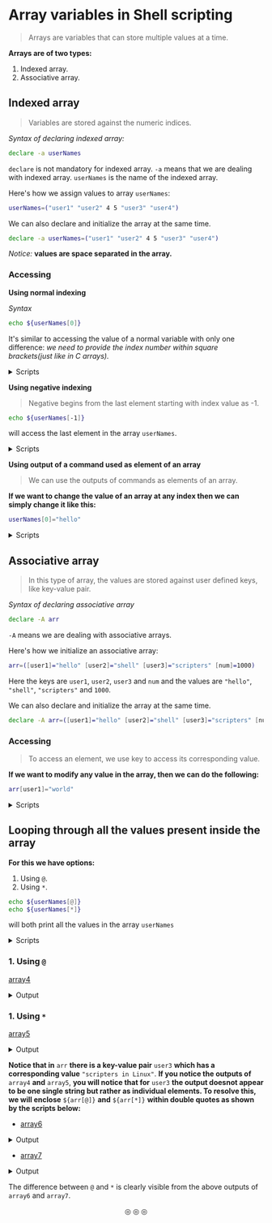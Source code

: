 # Array variables in Shell scripting
>Arrays are variables that can store multiple values at a time.

**Arrays are of two types:**
1. Indexed array.
2. Associative array.

## Indexed array
>Variables are stored against the numeric indices.

_Syntax of declaring indexed array:_

```bash
declare -a userNames
```
`declare` is not mandatory for indexed array. `-a` means that we are dealing with indexed array. `userNames` is the name of the indexed array.

Here's how we assign values to array `userNames`:
```bash
userNames=("user1" "user2" 4 5 "user3" "user4")
```
We can also declare and initialize the array at the same time.
```bash
declare -a userNames=("user1" "user2" 4 5 "user3" "user4")
```
_Notice:_ **values are space separated in the array.**

### Accessing
**Using normal indexing**

_Syntax_
```bash
echo ${userNames[0]}
```
It's similar to accessing the value of a normal variable with only one difference: _we need to provide the index number within square brackets(just like in C arrays)._

<details>
<summary>Scripts</summary>

[array1](https://github.com/C0DER11101/SHELL_Scripting/blob/ShellScript/tests/array1)

**Output:**

<img src="https://user-images.githubusercontent.com/96164229/240094011-8dfc1292-a23d-40b0-b2e9-4a7dde08bd75.png" width="60%" height="60%">
</details>

**Using negative indexing**
>Negative begins from the last element starting with index value as -1.
```bash
echo ${userNames[-1]}
```
will access the last element in the array `userNames`.

<details>
<summary>Scripts</summary>

[array1_2](https://github.com/C0DER11101/SHELL_Scripting/blob/ShellScript/tests/array1_2)

**Output:**

<img src="https://user-images.githubusercontent.com/96164229/240094845-ccc3ea4b-7739-4dae-a562-76fb89b0a8d8.png" width="60%" height="60%">

</details>

**Using output of a command used as element of an array**
>We can use the outputs of commands as elements of an array.

**If we want to change the value of an array at any index then we can simply change it like this:**
```bash
userNames[0]="hello"
```

<details>
<summary>Scripts</summary>

[array1_3](https://github.com/C0DER11101/SHELL_Scripting/blob/ShellScript/tests/array1_3)

**Output:**

<img src="https://user-images.githubusercontent.com/96164229/240097307-4387aeb4-01b5-4ea2-88a8-b6214a9d2028.png" width="60%" height="60%">
</details>

## Associative array
>In this type of array, the values are stored against user defined keys, like key-value pair.

_Syntax of declaring associative array_
```bash
declare -A arr
```
`-A` means we are dealing with associative arrays.

Here's how we initialize an associative array:
```bash
arr=([user1]="hello" [user2]="shell" [user3]="scripters" [num]=1000)
```
Here the keys are `user1`, `user2`, `user3` and `num` and the values are `"hello"`, `"shell"`, `"scripters"` and `1000`.

We can also declare and initialize the array at the same time.
```bash
declare -A arr=([user1]="hello" [user2]="shell" [user3]="scripters" [num]=1000)
```

### Accessing
>To access an element, we use key to access its corresponding value.

**If we want to modify any value in the array, then we can do the following:**
```bash
arr[user1]="world"
```

<details>
<summary>Scripts</summary>

[array2](https://github.com/C0DER11101/SHELL_Scripting/blob/ShellScript/tests/array2)

**Output:**

<img src="https://user-images.githubusercontent.com/96164229/240211730-ee06c1c0-a63d-40b6-919c-1544e4d1192f.png" width="60%" height="60%">
</details>


## Looping through all the values present inside the array
**For this we have options:**

1. Using `@`.
2. Using `*`.

```bash
echo ${userNames[@]}
echo ${userNames[*]}
```
will both print all the values in the array `userNames`

<details>
<summary>Scripts</summary>

[array3](https://github.com/C0DER11101/SHELL_Scripting/blob/ShellScript/tests/array3)
</details>

### 1. Using `@`
[array4](https://github.com/C0DER11101/SHELL_Scripting/blob/ShellScript/tests/array4)

<details>
<summary>Output</summary>
<img src="https://user-images.githubusercontent.com/96164229/240233263-fde9ba1e-bbf9-49cb-82dd-6021b2a5e9c3.png" width="60%" height="60%">
</details>

### 1. Using `*`
[array5](https://github.com/C0DER11101/SHELL_Scripting/blob/ShellScript/tests/array5)

<details>
<summary>Output</summary>
<img src="https://user-images.githubusercontent.com/96164229/240235230-ec46987e-c63e-49dd-8eb7-3c9d954080ab.png" width="60%" height="60%">
</details>

**Notice that in** `arr` **there is a key-value pair** `user3` **which has a corresponding value** `"scripters in Linux"`. **If you notice the outputs of** `array4` **and** `array5`, **you will notice that for** `user3` **the output doesnot appear to be one single string but rather as individual elements. To resolve this, we will enclose** `${arr[@]}` **and** `${arr[*]}` **within double quotes as shown by the scripts below:**

* [array6](https://github.com/C0DER11101/SHELL_Scripting/blob/ShellScript/tests/array6)
<details>
<summary>Output</summary>
<img src="https://user-images.githubusercontent.com/96164229/240239985-4cb2c330-949a-4e2f-a660-6166964c859b.png" width="60%" height="60%">
</details>

* [array7](https://github.com/C0DER11101/SHELL_Scripting/blob/ShellScript/tests/array7)
<details>
<summary>Output</summary>
<img src="https://user-images.githubusercontent.com/96164229/240240049-e0e6d5e7-92d2-42bb-88f5-33c2cb36f59c.png" width="60%" height="60%">
</details>

The difference between `@` and `*` is clearly visible from the above outputs of `array6` and `array7`.

<p align="center">
&#9678; &#9678; &#9678;
</p>
